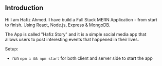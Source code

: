 ## Introduction

Hi I am Hafiz Ahmed. I have build a Full Stack MERN Application - from start to finish. Using React, Node.js, Express & MongoDB.

The App is called "Hafiz Story" and it is a simple social media app that allows users to post interesting events that happened in their lives.

Setup:

- run `npm i && npm start` for both client and server side to start the app
